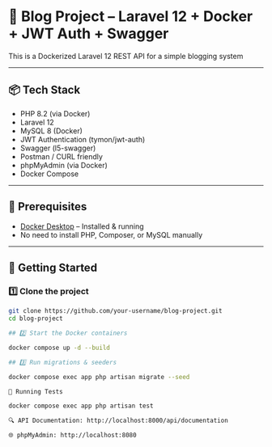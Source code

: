 # 🚀 Blog Project – Laravel 12 + Docker + JWT Auth + Swagger

This is a Dockerized Laravel 12 REST API for a simple blogging system

---

## 📦 Tech Stack

- PHP 8.2 (via Docker)
- Laravel 12
- MySQL 8 (Docker)
- JWT Authentication (tymon/jwt-auth)
- Swagger (l5-swagger)
- Postman / CURL friendly
- phpMyAdmin (via Docker)
- Docker Compose

---

## 🧰 Prerequisites

- [Docker Desktop](https://www.docker.com/products/docker-desktop) – Installed & running
- No need to install PHP, Composer, or MySQL manually

---

## 🚀 Getting Started

### 1️⃣ Clone the project

```bash
git clone https://github.com/your-username/blog-project.git
cd blog-project

## 2️⃣ Start the Docker containers

docker compose up -d --build

## 3️⃣ Run migrations & seeders

docker compose exec app php artisan migrate --seed

🧪 Running Tests

docker compose exec app php artisan test

🔍 API Documentation: http://localhost:8000/api/documentation

🌐 phpMyAdmin: http://localhost:8080


